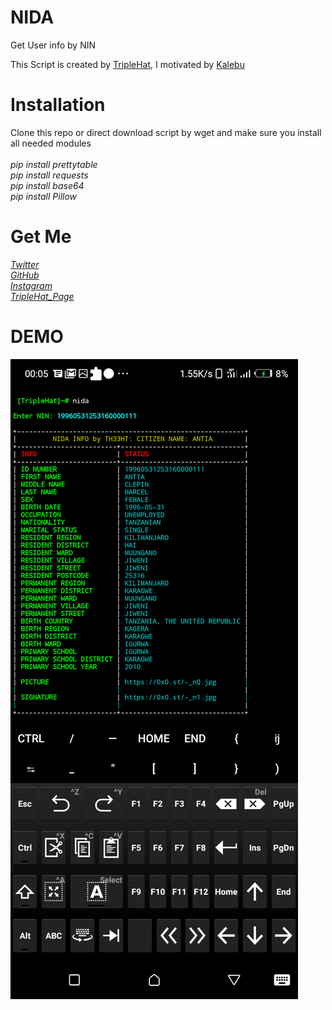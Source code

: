 # NIDA
Get User info by NIN

<p> This Script is created by <a href="https://github.com/TripleHat">TripleHat</a>, I motivated by <a href="https://github.com/kalebu">Kalebu</a> </p>

# Installation
Clone this repo or direct download script by wget and make sure you install all needed modules<br>
<br>*pip install prettytable*
<br>*pip install requests*
<br>*pip install base64*
<br>*pip install Pillow*
# Get Me
*<a href="https://twitter.com/Triple_Hat">Twitter</a>*<br>
*<a href="https://github.com/Triple_Hat">GitHub</a>*<br>
*<a href="https://instagram.com/wh0ami_1">Instagram</a>*<br>
*<a href="https://TripleHat.github.io">TripleHat_Page</a>*<br>
# DEMO
<img src="Demo.png">
